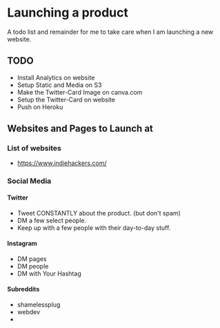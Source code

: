 # Launching a product

A todo list and remainder for me to take care when I am launching a new website.



## TODO

* Install Analytics on website
* Setup Static and Media on S3
* Make the Twitter-Card Image on canva.com
* Setup the Twitter-Card on website
* Push on Heroku

## Websites and Pages to Launch at


### List of websites

* https://www.indiehackers.com/


### Social Media

#### Twitter
* Tweet CONSTANTLY about the product. (but don't spam)
* DM a few select people.
* Keep up with a few people with their day-to-day stuff. 

#### Instagram
* DM pages
* DM people
* DM with Your Hashtag

#### Subreddits
* shamelessplug
* webdev
* 